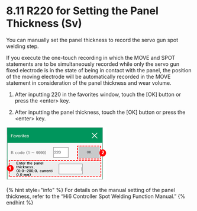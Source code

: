 # 8.11 R220 for Setting the Panel Thickness \(Sv\)

You can manually set the panel thickness to record the servo gun spot welding step.

If you execute the one-touch recording in which the MOVE and SPOT statements are to be simultaneously recorded while only the servo gun fixed electrode is in the state of being in contact with the panel, the position of the moving electrode will be automatically recorded in the MOVE statement in consideration of the panel thickness and wear volume.

1.	After inputting 220 in the favorites window, touch the \[OK\] button or press the &lt;enter&gt; key. 

2.	After inputting the panel thickness, touch the \[OK\] button or press the &lt;enter&gt; key.

![](../_assets/image_542.png)



{% hint style="info" %}
For details on the manual setting of the panel thickness, refer to the “Hi6 Controller Spot Welding Function Manual.”
{% endhint %}

